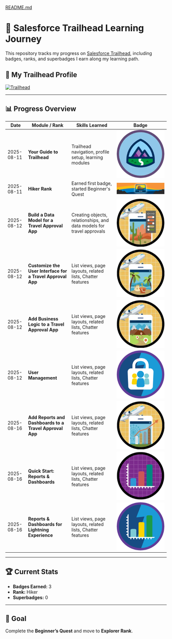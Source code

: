 [README.md](https://github.com/user-attachments/files/21731169/README.md)
# 🚀 Salesforce Trailhead Learning Journey

This repository tracks my progress on [Salesforce Trailhead](https://trailhead.salesforce.com/), including badges, ranks, and superbadges I earn along my learning path.

## 🧭 My Trailhead Profile
[![Trailhead](https://img.shields.io/badge/Trailhead-View%20Profile-blue?logo=salesforce)](https://www.salesforce.com/trailblazer/profile)

---

## 📊 Progress Overview
| Date       | Module / Rank                                         | Skills Learned                                            | Badge |
|------------|-------------------------------------------------------|-----------------------------------------------------------|-------|
| 2025-08-11 | **Your Guide to Trailhead**                           | Trailhead navigation, profile setup, learning modules     | ![Your Guide to Trailhead](badges/Your-Guide-to-Trailhead.png) |
| 2025-08-11 | **Hiker Rank**                                        | Earned first badge, started Beginner's Quest              | ![Hiker Rank](badges/hiker.png) |
| 2025-08-12 | **Build a Data Model for a Travel Approval App** | Creating objects, relationships, and data models for travel approvals | ![Customize UI for Travel Approval App](badges/Customize-Travel-Approval-App.png) |
| 2025-08-12 | **Customize the User Interface for a Travel Approval App** | List views, page layouts, related lists, Chatter features | ![Customize UI for Travel Approval App](badges/build-travel-app.png) |
| 2025-08-12 | **Add Business Logic to a Travel Approval App** | List views, page layouts, related lists, Chatter features | ![Customize UI for Travel Approval App](badges/Business_logic_travel_app.webp) |
| 2025-08-12 | **User Management** | List views, page layouts, related lists, Chatter features | ![Customize UI for Travel Approval App](badges/user_management.png) |
| 2025-08-16 | **Add Reports and Dashboards to a Travel Approval App** | List views, page layouts, related lists, Chatter features | ![Customize UI for Travel Approval App](badges/reports_dashboard_travel_app.webp) |
| 2025-08-16 | **Quick Start: Reports & Dashboards** | List views, page layouts, related lists, Chatter features | ![Customize UI for Travel Approval App](badges/quick_start_reports_dashboards.png) |
| 2025-08-16 | **Reports & Dashboards for Lightning Experience** | List views, page layouts, related lists, Chatter features | ![Customize UI for Travel Approval App](badges/lightning_reports_dashboards.png) |

---

## 🏆 Current Stats
- **Badges Earned:** 3  
- **Rank:** Hiker  
- **Superbadges:** 0  

---

## 📅 Goal
Complete the **Beginner’s Quest** and move to **Explorer Rank**.

